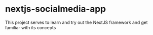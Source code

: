 # nextjs-socialmedia-app
This project serves to learn and try out the NextJS framework and get familiar with its concepts
